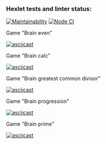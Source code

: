### Hexlet tests and linter status:

<!-- ![Actions Status](/workflows/hexlet-check/badge.svg) -->

[![Maintainability](https://api.codeclimate.com/v1/badges/a99a88d28ad37a79dbf6/maintainability)](https://codeclimate.com/github/codeclimate/codeclimate/maintainability)
[![Node CI](https://github.com/Rost-is-love/frontend-project-lvl1/workflows/Node%20CI/badge.svg)](https://github.com/Rost-is-love/frontend-project-lvl1/actions)

Game "Brain even"

[![asciicast](https://asciinema.org/a/wTAGzWL0Ryo8P1ObXX6cWHfBP.svg)](https://asciinema.org/a/wTAGzWL0Ryo8P1ObXX6cWHfBP)

Game "Brain calc"

[![asciicast](https://asciinema.org/a/XgGctccBAhxxsrjhWXqciTdvJ.svg)](https://asciinema.org/a/XgGctccBAhxxsrjhWXqciTdvJ)

Game "Brain greatest common divisor"

[![asciicast](https://asciinema.org/a/q7WEX8JqS4AVb8zcsUFGG1T6T.svg)](https://asciinema.org/a/q7WEX8JqS4AVb8zcsUFGG1T6T)

Game "Brain progression"

[![asciicast](https://asciinema.org/a/L8zQiX7CfYf4MgSqJIgHB36Ft.svg)](https://asciinema.org/a/L8zQiX7CfYf4MgSqJIgHB36Ft)

Game "Brain prime"

[![asciicast](https://asciinema.org/a/DOPekYq6FFaia2XQfnqVDeAcT.svg)](https://asciinema.org/a/DOPekYq6FFaia2XQfnqVDeAcT)
